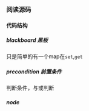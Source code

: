 ### 阅读源码

#### 代码结构
##### blackboard 黑板
只是简单的有一个map在`set`,`get`

##### precondition 前置条件
判断条件，与或判断

##### node